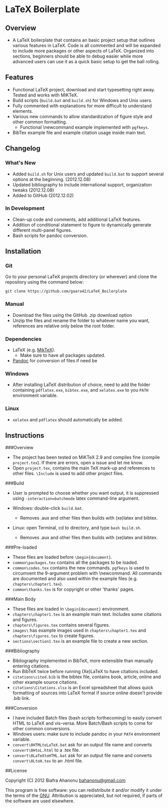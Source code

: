 # LaTeX Boilerplate

## Overview

* A LaTeX boilerplate that contains an basic project setup that outlines various features in LaTeX. Code is all commented and will be expanded to include more packages or other aspects of LaTeX. Organized into sections, beginners should be able to debug easier while more advanced users can use it as a quick basic setup to get the ball rolling.

## Features

* Functional LaTeX project, download and start typesetting right away. Tested and works with MiKTeX.
* Build scripts (`build.bat` and `build.sh`) for Windows and Unix users.
* Fully commented with explanations for more difficult to understand elements.
* Various new commands to allow standardization of figure style and other common formatting. 
	* Functional \newcommand example implemented with `pgfkeys`.
* BibTex example file and example citation usage inside main text.

## Changelog

### What's New

* Added `build.sh` for Unix users and updated `build.bat` to support several options at the beginning. (2012.12.08)
* Updated bibliography to include international support, organization tweaks (2012.12.08)
* Added to GitHub (2012.12.02)

### In Development

* Clean-up code and comments, add additional LaTeX features.
* Addition of conditional statement to figure to dynamically generate different multi-panel figures.
* Bash scripts for pandoc conversion.

## Installation

### Git

Go to your personal LaTeX projects directory (or wherever) and clone the repository using the command below:

    git clone https://github.com/gaara42/LaTeX_Boilerplate

### Manual

* Download the files using the GitHub .zip download option
* Unzip the files and rename the folder to whatever name you want, references are relative only below the root folder.

### Dependencies

* LaTeX (e.g. [MikTeX](http://miktex.org/)). 
	* Make sure to have all packages updated.
* [Pandoc](http://johnmacfarlane.net/pandoc/installing.html) for conversion of files if need be

### Windows

* After installing LaTeX distribution of choice, need to add the folder containing `pdflatex.exe`, `bibtex.exe`, and `xelatex.exe` to you `PATH` environment variable.

### Linux

* `xelatex` and `pdflatex` should automatically be added.

## Instructions

###Overview

* The project has been tested on MiKTeX 2.9 and compiles fine (compile `project.tex`). If there are errors, open a issue and let me know.
* Open `project.tex`, contains the main TeX mark-up and references to other files. `\Include` is used to add other project files.

###Build

* User is prompted to choose whether you want output, it is suppressed using `-interaction=batchmode` latex command-line argument.

* Windows: double-click `build.bat`. 
	* Removes .aux and other files then builds with (xe)latex and bibtex.

* Linux: open Terminal, cd to directory, and type `bash build.sh`.
	* Removes .aux and other files then builds with (xe)latex and bibtex.

###Pre-loaded

* These files are loaded before `\begin{document}`.
* `common\packages.tex` contains all the packages to be loaded.
* `common\codes.tex` contains the new commands. `pgfkeys` is used to circumvent the 9-argument problem with \newcommand. All commands are documented and also used within the example files (e.g. `chapters\chapter1.tex`).
* `common\thanks.tex` is for copyright or other 'thanks' pages.

###Main Body

* These files are loaded in `\begin{document}` environment.
* `chapters\chapter1.tex` is an example main text. Includes some citations and figures.
* `chapters\figures.tex` contains several figures.
* `images\` has example images used in `chapters\chapter1.tex` and `chapters\figures.tex` to create figures.
* `sections\section1.tex` is an example file to create a new section.

###Bibliography

* Bibliography implemented in BibTeX, more extensible than manually entering citations.
* Run BibTeX twice before running (Xe)LaTeX to have citations included.
* `citations\cited.bib` is the bibtex file, contains book, article, online and other example source citations.
* `citations\Citations.xlsx` is an Excel spreadsheet that allows quick formatting of sources into LaTeX format if source online doesn't provide .bib link.

###Conversion

* I have included Batch files (bash scripts forthecoming) to easily convert HTML to LaTeX and vis-versa. More Batch/Bash scripts to come for other common conversions.
* Windows users: make sure to include pandoc in your `PATH` environment variable.
* `convert\0HTMLtoLaTeX.bat` ask for an output file name and converts `convert\0HtoL.html` to a .tex file.
* `convert\0LaTeXtoHTML.bat` ask for an output file name and converts `convert\0LtoH.tex` to an .html file.

##License

Copyright (C) 2012 Biafra Ahanonu <bahanonu@gmail.com>

This program is free software: you can redistribute it and/or modify it under the terms of the [GNU](http://www.gnu.org/licenses/gpl.html). Attribution is appreciated, but not required, if parts of the software are used elsewhere.